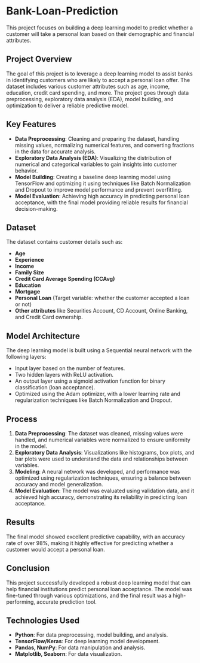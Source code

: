 # Bank-Loan-Prediction
This project focuses on building a deep learning model to predict whether a customer will take a personal loan based on their demographic and financial attributes.

## Project Overview

The goal of this project is to leverage a deep learning model to assist banks in identifying customers who are likely to accept a personal loan offer. The dataset includes various customer attributes such as age, income, education, credit card spending, and more. The project goes through data preprocessing, exploratory data analysis (EDA), model building, and optimization to deliver a reliable predictive model.

## Key Features
- **Data Preprocessing**: Cleaning and preparing the dataset, handling missing values, normalizing numerical features, and converting fractions in the data for accurate analysis.
- **Exploratory Data Analysis (EDA)**: Visualizing the distribution of numerical and categorical variables to gain insights into customer behavior.
- **Model Building**: Creating a baseline deep learning model using TensorFlow and optimizing it using techniques like Batch Normalization and Dropout to improve model performance and prevent overfitting.
- **Model Evaluation**: Achieving high accuracy in predicting personal loan acceptance, with the final model providing reliable results for financial decision-making.

## Dataset
The dataset contains customer details such as:
- **Age**
- **Experience**
- **Income**
- **Family Size**
- **Credit Card Average Spending (CCAvg)**
- **Education**
- **Mortgage**
- **Personal Loan** (Target variable: whether the customer accepted a loan or not)
- **Other attributes** like Securities Account, CD Account, Online Banking, and Credit Card ownership.

## Model Architecture
The deep learning model is built using a Sequential neural network with the following layers:
- Input layer based on the number of features.
- Two hidden layers with ReLU activation.
- An output layer using a sigmoid activation function for binary classification (loan acceptance).
- Optimized using the Adam optimizer, with a lower learning rate and regularization techniques like Batch Normalization and Dropout.

## Process
1. **Data Preprocessing**: The dataset was cleaned, missing values were handled, and numerical variables were normalized to ensure uniformity in the model.
2. **Exploratory Data Analysis**: Visualizations like histograms, box plots, and bar plots were used to understand the data and relationships between variables.
3. **Modeling**: A neural network was developed, and performance was optimized using regularization techniques, ensuring a balance between accuracy and model generalization.
4. **Model Evaluation**: The model was evaluated using validation data, and it achieved high accuracy, demonstrating its reliability in predicting loan acceptance.

## Results
The final model showed excellent predictive capability, with an accuracy rate of over 98%, making it highly effective for predicting whether a customer would accept a personal loan.

## Conclusion
This project successfully developed a robust deep learning model that can help financial institutions predict personal loan acceptance. The model was fine-tuned through various optimizations, and the final result was a high-performing, accurate prediction tool.

## Technologies Used
- **Python**: For data preprocessing, model building, and analysis.
- **TensorFlow/Keras**: For deep learning model development.
- **Pandas, NumPy**: For data manipulation and analysis.
- **Matplotlib, Seaborn**: For data visualization.
